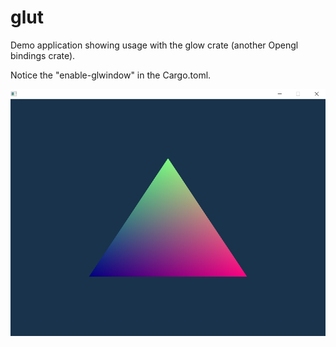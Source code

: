 # glut
Demo application showing usage with the glow crate (another Opengl bindings crate).

Notice the "enable-glwindow" in the Cargo.toml.

![alt_test](ex.jpg)

